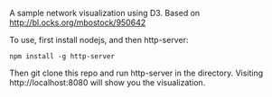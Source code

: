 A sample network visualization using D3. Based on http://bl.ocks.org/mbostock/950642

To use, first install nodejs, and then http-server:

    npm install -g http-server

Then git clone this repo and run http-server in the directory. Visiting http://localhost:8080 will show you the visualization.
